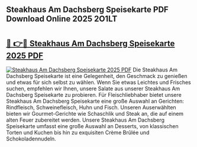 ## Steakhaus Am Dachsberg Speisekarte PDF Download Online 2025 2O1LT

# <h2><a href="http://gcblzof.nevu.top/?p=Steakhaus+Am+Dachsberg+Speisekarte">🔗 👉🔴 Steakhaus Am Dachsberg Speisekarte 2025 PDF</a></h2>

[![Steakhaus Am Dachsberg Speisekarte 2025 PDF](https://i.imgur.com/dBaPXMq.png)](http://gcblzof.nevu.top/?p=Steakhaus+Am+Dachsberg+Speisekarte)
Die Steakhaus Am Dachsberg Speisekarte ist eine Gelegenheit, den Geschmack zu genießen und etwas für sich selbst zu wählen. Wenn Sie etwas Leichtes und Frisches suchen, empfehlen wir Ihnen, unsere Salate aus unserer Steakhaus Am Dachsberg Speisekarte zu probieren. Für Fleischliebhaber bietet unsere Steakhaus Am Dachsberg Speisekarte eine große Auswahl an Gerichten: Rindfleisch, Schweinefleisch, Huhn und Fisch. Unseren Auserwählten bieten wir Gourmet-Gerichte wie Schaschlik und Steak an, die auf einem alten Feuer zubereitet werden. Unsere Steakhaus Am Dachsberg Speisekarte umfasst eine große Auswahl an Desserts, von klassischen Torten und Kuchen bis hin zu exquisiten Crème Brûlée und Schokoladennudeln.
